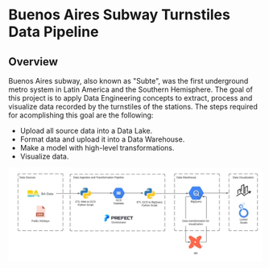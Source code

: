 # Buenos Aires Subway Turnstiles Data Pipeline
## Overview

Buenos Aires subway, also known as "Subte", was the first underground metro system in Latin America and the Southern Hemisphere. The goal of this project is to apply Data Engineering concepts to extract, process and visualize data recorded by the turnstiles of the stations. 
The steps required for acomplishing this goal are the following:

 - Upload all source data into a Data Lake.
 - Format data and upload it into a Data Warehouse.
 - Make a model with high-level transformations.
 - Visualize data.
 
![Solution Overview](https://github.com/EzicStar/BA-turnstiles-pipeline/blob/main/Images/SolutionOverview.jpeg)

